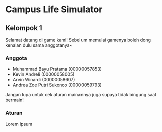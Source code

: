 # Campus Life Simulator
## Kelompok 1

Selamat datang di game kami! Sebelum memulai gamenya boleh dong kenalan dulu sama anggotanya~

### Anggota
- Muhammad Bayu Pratama (00000057853)
- Kevin Andreli (00000058005)
- Arvin Winardi (00000058607)
- Andrea Zoe Putri Sukonco (00000059793)

Jangan lupa untuk cek aturan mainannya juga supaya tidak bingung saat bermain!

### Aturan
Lorem ipsum
